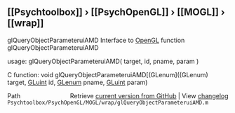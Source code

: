 ## [[Psychtoolbox]] &#8250; [[PsychOpenGL]] &#8250; [[MOGL]] &#8250; [[wrap]]

glQueryObjectParameteruiAMD  Interface to [OpenGL](OpenGL) function glQueryObjectParameteruiAMD  
  
usage:  glQueryObjectParameteruiAMD( target, id, pname, param )  
  
C function:  void glQueryObjectParameteruiAMD[(GLenum]((GLenum) target, [GLuint](GLuint) id, [GLenum](GLenum) pname, [GLuint](GLuint) param)  




<div class="code_header" style="text-align:right;">
  <span style="float:left;">Path&nbsp;&nbsp;</span> <span class="counter">Retrieve <a href=
  "https://raw.github.com/Psychtoolbox-3/Psychtoolbox-3/beta/Psychtoolbox/PsychOpenGL/MOGL/wrap/glQueryObjectParameteruiAMD.m">current version from GitHub</a> | View <a href=
  "https://github.com/Psychtoolbox-3/Psychtoolbox-3/commits/beta/Psychtoolbox/PsychOpenGL/MOGL/wrap/glQueryObjectParameteruiAMD.m">changelog</a></span>
</div>
<div class="code">
  <code>Psychtoolbox/PsychOpenGL/MOGL/wrap/glQueryObjectParameteruiAMD.m</code>
</div>

